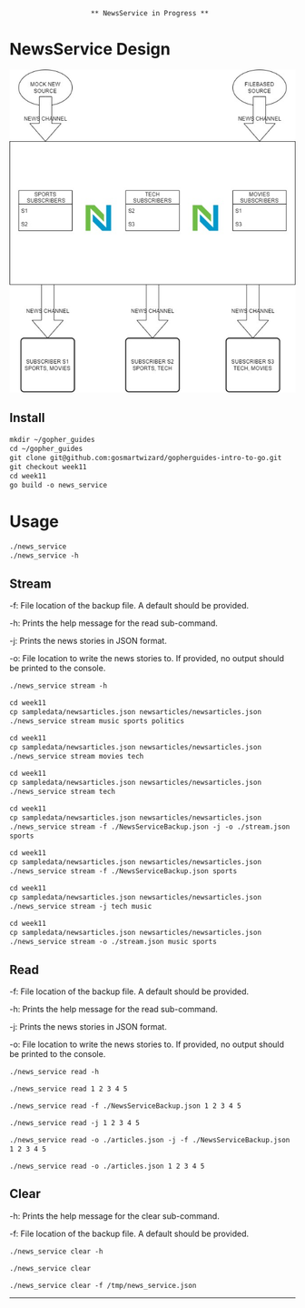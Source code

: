 
                        ** NewsService in Progress **


# **NewsService Design**
![alt text](NewService_HighLevel_Design.jpg)



## Install
```
mkdir ~/gopher_guides
cd ~/gopher_guides
git clone git@github.com:gosmartwizard/gopherguides-intro-to-go.git
git checkout week11
cd week11
go build -o news_service
```

# Usage
```
./news_service
./news_service -h
```

## Stream

-f: File location of the backup file. A default should be provided.

-h: Prints the help message for the read sub-command.

-j: Prints the news stories in JSON format.

-o: File location to write the news stories to. If provided, no output should be printed to the console.
```
./news_service stream -h
```

```
cd week11
cp sampledata/newsarticles.json newsarticles/newsarticles.json
./news_service stream music sports politics
```
```
cd week11
cp sampledata/newsarticles.json newsarticles/newsarticles.json
./news_service stream movies tech 
```
```
cd week11
cp sampledata/newsarticles.json newsarticles/newsarticles.json
./news_service stream tech
```
```
cd week11
cp sampledata/newsarticles.json newsarticles/newsarticles.json
./news_service stream -f ./NewsServiceBackup.json -j -o ./stream.json sports
```
```
cd week11
cp sampledata/newsarticles.json newsarticles/newsarticles.json
./news_service stream -f ./NewsServiceBackup.json sports
```
```
cd week11
cp sampledata/newsarticles.json newsarticles/newsarticles.json
./news_service stream -j tech music
```
```
cd week11
cp sampledata/newsarticles.json newsarticles/newsarticles.json
./news_service stream -o ./stream.json music sports
```

## Read

-f: File location of the backup file. A default should be provided.

-h: Prints the help message for the read sub-command.

-j: Prints the news stories in JSON format.

-o: File location to write the news stories to. If provided, no output should be printed to the console.

```
./news_service read -h
```
```
./news_service read 1 2 3 4 5
```
```
./news_service read -f ./NewsServiceBackup.json 1 2 3 4 5
```
```
./news_service read -j 1 2 3 4 5
```
```
./news_service read -o ./articles.json -j -f ./NewsServiceBackup.json 1 2 3 4 5
```
```
./news_service read -o ./articles.json 1 2 3 4 5
```

## Clear
-h: Prints the help message for the clear sub-command.

-f: File location of the backup file. A default should be provided.
```
./news_service clear -h
```
```
./news_service clear
```
```
./news_service clear -f /tmp/news_service.json
```
---

